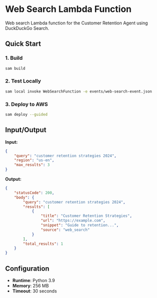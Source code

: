 # Web Search Lambda Function

Web search Lambda function for the Customer Retention Agent using DuckDuckGo Search.

## Quick Start

### 1. Build
```bash
sam build
```

### 2. Test Locally
```bash
sam local invoke WebSearchFunction -e events/web-search-event.json
```

### 3. Deploy to AWS
```bash
sam deploy --guided
```

## Input/Output

**Input:**
```json
{
    "query": "customer retention strategies 2024",
    "region": "us-en",
    "max_results": 3
}
```

**Output:**
```json
{
    "statusCode": 200,
    "body": {
        "query": "customer retention strategies 2024",
        "results": [
            {
                "title": "Customer Retention Strategies",
                "url": "https://example.com",
                "snippet": "Guide to retention...",
                "source": "web_search"
            }
        ],
        "total_results": 1
    }
}
```

## Configuration

- **Runtime**: Python 3.9
- **Memory**: 256 MB
- **Timeout**: 30 seconds
